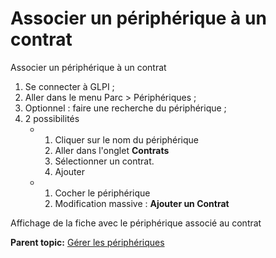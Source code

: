Associer un périphérique à un contrat
=====================================

Associer un périphérique à un contrat

1.  Se connecter à GLPI ;
2.  Aller dans le menu Parc \> Périphériques ;
3.  Optionnel : faire une recherche du périphérique ;
4.  2 possibilités
    -   1.  Cliquer sur le nom du périphérique
        2.  Aller dans l'onglet **Contrats**
        3.  Sélectionner un contrat.
        4.  Ajouter

    -   1.  Cocher le périphérique
        2.  Modification massive : **Ajouter un Contrat**

Affichage de la fiche avec le périphérique associé au contrat

**Parent topic:** [Gérer les
périphériques](../glpi/inventory_peripheral.html "Les périphériques se gèrent depuis le menu Parc > Périphériques")
